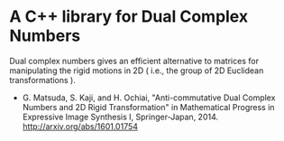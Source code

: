 A C++ library for Dual Complex Numbers
=============
Dual complex numbers gives an efficient alternative to matrices
for manipulating 
the rigid motions in 2D ( i.e., the group of 2D Euclidean transformations ).

* G. Matsuda, S. Kaji, and H. Ochiai, 
"Anti-commutative Dual Complex Numbers and 2D Rigid Transformation" 
in Mathematical Progress in Expressive Image Synthesis I, Springer-Japan, 2014.
http://arxiv.org/abs/1601.01754
